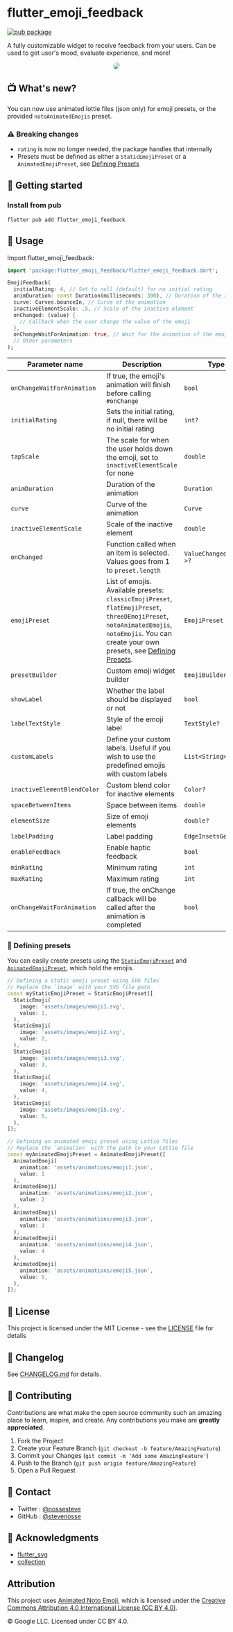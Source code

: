# flutter_emoji_feedback 
[![pub package](https://img.shields.io/pub/v/flutter_emoji_feedback.svg)](https://pub.dartlang.org/packages/flutter_emoji_feedback)

A fully customizable widget to receive feedback from your users. Can be used to get user's mood, evaluate experience, and more!

<div align="center">
<img src="./msedge_d8jeGIRkrm.gif" style="border-radius: 15px;"/>
</div>

## 📺 What's new?
You can now use animated lottie files (json only) for emoji presets, or the provided `notoAnimatedEmojis` preset.

### ⚠️ Breaking changes
- `rating` is now no longer needed, the package handles that internally
- Presets must be defined as either a `StaticEmojiPreset` or a `AnimatedEmojiPreset`, see [Defining Presets](#-defining-presets)

## 🚀 Getting started
### Install from pub

```shell
flutter pub add flutter_emoji_feedback
```

## 📔 Usage 

Import flutter_emoji_feedback:

```dart
import 'package:flutter_emoji_feedback/flutter_emoji_feedback.dart';
```

```dart
EmojiFeedback(
  initialRating: 4, // Set to null (default) for no initial rating
  animDuration: const Duration(milliseconds: 300), // Duration of the animation
  curve: Curves.bounceIn, // Curve of the animation
  inactiveElementScale: .5, // Scale of the inactive element
  onChanged: (value) {
    // Callback when the user change the value of the emoji
  },
  onChangeWaitForAnimation: true, // Wait for the animation of the emoji to complete before calling `#onChanged`
  // Other parameters
);
```

| Parameter name | Description | Type |
| --- | --- | --- |
| `onChangeWaitForAnimation` | If true, the emoji's animation will finish before calling `#onChange`  | `bool` |
| `initialRating` | Sets the initial rating, if null, there will be no initial rating | `int?` |
| `tapScale` | The scale for when the user holds down the emoji, set to `inactiveElementScale` for none | `double` |
| `animDuration` | Duration of the animation | `Duration` |
| `curve` | Curve of the animation | `Curve` |
| `inactiveElementScale` | Scale of the inactive element | `double` |
| `onChanged` | Function called when an item is selected. Values goes from 1 to `preset.length` | `ValueChanged<int?>?` |
| `emojiPreset` | List of emojis. Available presets: `classicEmojiPreset`, `flatEmojiPreset`, `threeDEmojiPreset`, `notoAnimatedEmojis`, `notoEmojis`. You can create your own presets, see [Defining Presets](#-defining-presets). | `EmojiPreset` |
| `presetBuilder` | Custom emoji widget builder | `EmojiBuilder?` |
| `showLabel` | Whether the label should be displayed or not | `bool` |
| `labelTextStyle` | Style of the emoji label | `TextStyle?` |
| `customLabels` | Define your custom labels. Useful if you wish to use the predefined emojis with custom labels | `List<String>?` |
| `inactiveElementBlendColor` | Custom blend color for inactive elements | `Color?` |
| `spaceBetweenItems` | Space between items | `double` |
| `elementSize` | Size of emoji elements | `double?` |
| `labelPadding` | Label padding | `EdgeInsetsGeometry` |
| `enableFeedback` | Enable haptic feedback | `bool` |
| `minRating` | Minimum rating | `int` |
| `maxRating` | Maximum rating | `int` |
| `onChangeWaitForAnimation` | If true, the onChange callback will be called after the animation is completed | `bool` |

### 🎨 Defining presets
You can easily create presets using the [`StaticEmojiPreset`](./lib/src/models/preset.dart) and [`AnimatedEmojiPreset`](./lib/src/models/preset.dart), which hold the emojis.

```dart
// Defining a static emoji preset using SVG files
// Replace the `image` with your SVG file path
const myStaticEmojiPreset = StaticEmojiPreset([
  StaticEmoji(
    image: 'assets/images/emoji1.svg',
    value: 1,
  ),
  StaticEmoji(
    image: 'assets/images/emoji2.svg',
    value: 2,
  ),
  StaticEmoji(
    image: 'assets/images/emoji3.svg',
    value: 3,
  ),
  StaticEmoji(
    image: 'assets/images/emoji4.svg',
    value: 4,
  ),
  StaticEmoji(
    image: 'assets/images/emoji5.svg',
    value: 5,
  ),
]);

// Defining an animated emoji preset using Lottie files
// Replace the `animation` with the path to your Lottie file
const myAnimatedEmojiPreset = AnimatedEmojiPreset([
  AnimatedEmoji(
    animation: 'assets/animations/emoji1.json',
    value: 1
  ),
  AnimatedEmoji(
    animation: 'assets/animations/emoji2.json',
    value: 2
  ),
  AnimatedEmoji(
    animation: 'assets/animations/emoji3.json',
    value: 3
  ),
  AnimatedEmoji(
    animation: 'assets/animations/emoji4.json',
    value: 4
  ),
  AnimatedEmoji(
    animation: 'assets/animations/emoji5.json',
    value: 5,
  ),
]);
```

## 📝 License

This project is licensed under the MIT License - see the [LICENSE](LICENSE) file for details

## 📄 Changelog

See [CHANGELOG.md](CHANGELOG.md) for details.

## 📄 Contributing

Contributions are what make the open source community such an amazing place to learn, inspire, and create. Any contributions you make are **greatly appreciated**.

1. Fork the Project
2. Create your Feature Branch (`git checkout -b feature/AmazingFeature`)
3. Commit your Changes (`git commit -m 'Add some AmazingFeature'`)
4. Push to the Branch (`git push origin feature/AmazingFeature`)
5. Open a Pull Request

## 📄 Contact

- Twitter : [@nossesteve](https://twitter.com/nossesteve)
- GitHub : [@stevenosse](https://github.com/stevenosse)

## 📄 Acknowledgments

- [flutter_svg](https://pub.dev/packages/flutter_svg)
- [collection](https://pub.dev/packages/collection)

## Attribution
This project uses [Animated Noto Emoji](https://github.com/googlefonts/noto-emoji), which is licensed under the [Creative Commons Attribution 4.0 International License (CC BY 4.0)](https://creativecommons.org/licenses/by/4.0/).

© Google LLC. Licensed under CC BY 4.0.

